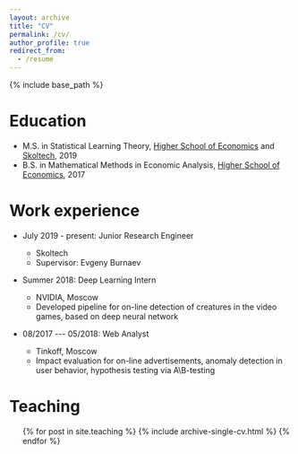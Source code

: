```yaml
---
layout: archive
title: "CV"
permalink: /cv/
author_profile: true
redirect_from:
  - /resume
---
```


{% include base_path %}

Education
======
* M.S. in Statistical Learning Theory, [Higher School of Economics](https://www.hse.ru/en/ma/sltheory/) and [Skoltech](https://www.skoltech.ru/en/education/msc-programs/ds/slt/), 2019
* B.S. in Mathematical Methods in Economic Analysis, [Higher School of Economics](https://www.hse.ru/en/ba/economics), 2017


Work experience
======
* July 2019 - present: Junior Research Engineer
  * Skoltech
  * Supervisor: Evgeny Burnaev

* Summer 2018: Deep Learning Intern
  * NVIDIA, Moscow
  * Developed pipeline for on-line detection of creatures in the video games, based on deep neural network
  
* 08/2017 --- 05/2018: Web Analyst
  * Tinkoff, Moscow
  * Impact evaluation for on-line advertisements, anomaly detection in user behavior, hypothesis testing via A\B-testing

Teaching
======
  <ul>{% for post in site.teaching %}
    {% include archive-single-cv.html %}
  {% endfor %}</ul>
